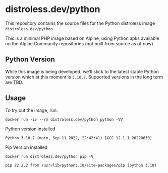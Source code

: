 # distroless.dev/python

This repository contains the source files for the Python distroless image `distroless.dev/python`. 

This is a minimal PHP image based on Alpine, using Python apks available on the Alpine Community repositories (not built from source as of now).

## Python Version

While this image is being developed, we'll stick to the latest stable Python version which at this moment is `3.10.7`. Supported versions in the long term are TBD.

## Usage

To try out the image, run:

```shell
docker run -iv --rm distroless.dev/python python -VV
```

Python version installed 
```
Python 3.10.7 (main, Sep 11 2022, 22:42:41) [GCC 12.1.1 20220630]
```

Pip Version installed 

```shell 
docker run distroless.dev/python pip -V
```

```shell
pip 22.2.2 from /usr/lib/python3.10/site-packages/pip (python 3.10)
```
